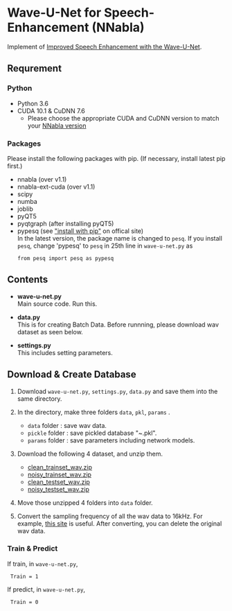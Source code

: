 # Wave-U-Net for Speech-Enhancement (NNabla)

Implement of [Improved Speech Enhancement with the Wave-U-Net](https://arxiv.org/abs/1811.11307).

##  Requrement

### Python

  - Python 3.6
  - CUDA 10.1 & CuDNN 7.6
    + Please choose the appropriate CUDA and CuDNN version to match your [NNabla version](https://github.com/sony/nnabla/releases) 

### Packages

Please install the following packages with pip.
(If necessary, install latest pip first.)

  - nnabla  (over v1.1)
  - nnabla-ext-cuda  (over v1.1)
  - scipy 
  - numba  
  - joblib  
  - pyQT5  
  - pyqtgraph  (after installing pyQT5)
  - pypesq (see ["install with pip"](https://github.com/ludlows/python-pesq#install-with-pip) on offical site)  
    In the latest version, the package name is changed to `pesq`.
    If you install `pesq`, change 'pypesq' to `pesq` in 25th line in `wave-u-net.py` as
    ```@Python
    from pesq import pesq as pypesq
    ```
  
  ## Contents

  - **wave-u-net.py**  
      Main source code. Run this.
  
  - **data.py**  
      This is for creating Batch Data. Before runnning, please download wav dataset as seen below.
      
  - **settings.py**  
      This includes setting parameters.
      
  ## Download & Create Database
  
   1.   Download ```wave-u-net.py```, ```settings.py```, ```data.py``` and save them into the same directory.
   
   2.  In the directory, make three folders  ```data```, ```pkl```, ```params``` .
   
        - ```data```  folder :  save wav data.
        - ```pickle``` folder  :  save pickled database "~.pkl".
        - ```params``` folder  :  save parameters including network models.

   3.   Download  the following 4 dataset, and unzip them.

          - [clean_trainset_wav.zip](http://datashare.is.ed.ac.uk/bitstream/handle/10283/1942/clean_trainset_wav.zip)
          - [noisy_trainset_wav.zip](http://datashare.is.ed.ac.uk/bitstream/handle/10283/1942/noisy_trainset_wav.zip)
          - [clean_testset_wav.zip](http://datashare.is.ed.ac.uk/bitstream/handle/10283/1942/clean_testset_wav.zip)
          - [noisy_testset_wav.zip](http://datashare.is.ed.ac.uk/bitstream/handle/10283/1942/noisy_testset_wav.zip)

   4. Move those unzipped 4 folders into ```data```  folder.

   5.  Convert the sampling frequency of all the wav data to 16kHz.
         For example, [this site](https://online-audio-converter.com/) is useful.
         After converting, you can delete the original wav data. 
    
### Train & Predict

If train, in `wave-u-net.py`, 

```
 Train = 1
```

If predict, in `wave-u-net.py`, 

```
 Train = 0
```
